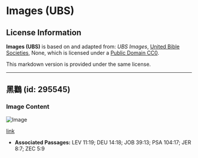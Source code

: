 # Images (UBS)

## License Information

**Images (UBS)** is based on and adapted from: _UBS Images_, [United Bible Societies](https://unitedbiblesocieties.org/), None, which is licensed under a [Public Domain CC0](https://creativecommons.org/public-domain/cc0/).

This markdown version is provided under the same license.



--------------------------------

## 黑鸛 (id: 295545)

### Image Content

![Image](https://cdn.aquifer.bible/aquifer-content/resources/Media/WEB-0075_black_stork.jpg)

[link](https://cdn.aquifer.bible/aquifer-content/resources/Media/WEB-0075_black_stork.jpg)

* **Associated Passages:** LEV 11:19; DEU 14:18; JOB 39:13; PSA 104:17; JER 8:7; ZEC 5:9

